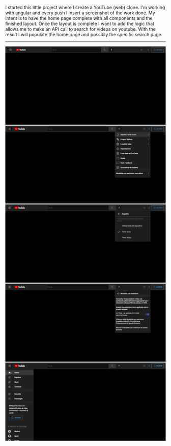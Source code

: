 I started this little project where I create a YouTube (web) clone.
I'm working with angular and every push I insert a screenshot of the work done. My intent is to have the home page complete with all components and the finished layout. Once the layout is complete I want to add the logic that allows me to make an API call to search for videos on youtube. With the result I will populate the home page and possibly the specific search page.

___________

![alt text](./screen/navbar.png)
![alt text](./screen/navmenu1.png)
![alt text](./screen/navmenu2.png)
![alt text](./screen/navmenu3.png)
![alt text](./screen/sidebar1.png)